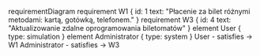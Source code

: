 requirementDiagram
    requirement W1 {
        id: 1
        text: "Płacenie za bilet różnymi metodami: kartą, gotówką, telefonem."
    }
    requirement W3 {
        id: 4
        text: "Aktualizowanie zdalne oprogramowania biletomatów"
    }
    element User {
        type: simulation
    }
    element Administrator {
        type: system
    }
    User - satisfies -> W1
    Administrator - satisfies -> W3
